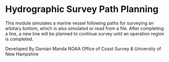 Hydrographic Survey Path Planning
=================================

This module simulates a marine vessel following paths for surveying an arbitary bottom, which is also simulated or read from a file.  After completing a line, a new line will be planned to continue survey until an operation region is completed.

Developed By Damian Manda
NOAA Office of Coast Survey & University of New Hampshire